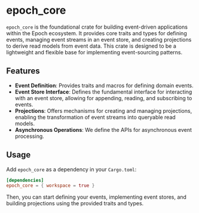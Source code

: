# epoch_core

`epoch_core` is the foundational crate for building event-driven applications within the Epoch ecosystem. It provides core traits and types for defining events, managing event streams in an event store, and creating projections to derive read models from event data. This crate is designed to be a lightweight and flexible base for implementing event-sourcing patterns.

## Features

- **Event Definition**: Provides traits and macros for defining domain events.
- **Event Store Interface**: Defines the fundamental interface for interacting with an event store, allowing for appending, reading, and subscribing to events.
- **Projections**: Offers mechanisms for creating and managing projections, enabling the transformation of event streams into queryable read models.
- **Asynchronous Operations**: We define the APIs for asynchronous event processing.

## Usage

Add `epoch_core` as a dependency in your `Cargo.toml`:

```toml
[dependencies]
epoch_core = { workspace = true }
```

Then, you can start defining your events, implementing event stores, and building projections using the provided traits and types.

